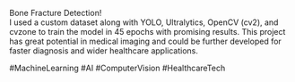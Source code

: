  Bone Fracture Detection!
 <br>
 I used a custom dataset along with YOLO, Ultralytics, OpenCV (cv2), and cvzone to train the model in 45 epochs with promising results. This project has great potential in medical imaging and could be further developed for faster diagnosis and wider healthcare applications.

#MachineLearning #AI #ComputerVision #HealthcareTech
